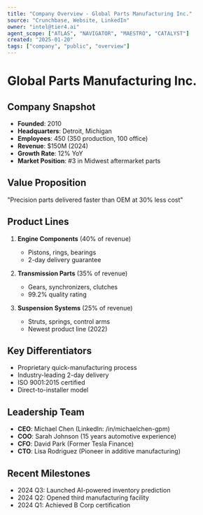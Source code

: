 ```yaml
---
title: "Company Overview - Global Parts Manufacturing Inc."
source: "Crunchbase, Website, LinkedIn"
owner: "intel@tier4.ai"
agent_scope: ["ATLAS", "NAVIGATOR", "MAESTRO", "CATALYST"]
created: "2025-01-20"
tags: ["company", "public", "overview"]
---
```


# Global Parts Manufacturing Inc.

## Company Snapshot
- **Founded**: 2010
- **Headquarters**: Detroit, Michigan
- **Employees**: 450 (350 production, 100 office)
- **Revenue**: $150M (2024)
- **Growth Rate**: 12% YoY
- **Market Position**: #3 in Midwest aftermarket parts

## Value Proposition
"Precision parts delivered faster than OEM at 30% less cost"

## Product Lines
1. **Engine Components** (40% of revenue)
   - Pistons, rings, bearings
   - 2-day delivery guarantee
   
2. **Transmission Parts** (35% of revenue)
   - Gears, synchronizers, clutches
   - 99.2% quality rating

3. **Suspension Systems** (25% of revenue)
   - Struts, springs, control arms
   - Newest product line (2022)

## Key Differentiators
- Proprietary quick-manufacturing process
- Industry-leading 2-day delivery
- ISO 9001:2015 certified
- Direct-to-installer model

## Leadership Team
- **CEO**: Michael Chen (LinkedIn: /in/michaelchen-gpm)
- **COO**: Sarah Johnson (15 years automotive experience)
- **CFO**: David Park (Former Tesla Finance)
- **CTO**: Lisa Rodriguez (Pioneer in additive manufacturing)

## Recent Milestones
- 2024 Q3: Launched AI-powered inventory prediction
- 2024 Q2: Opened third manufacturing facility
- 2024 Q1: Achieved B Corp certification
